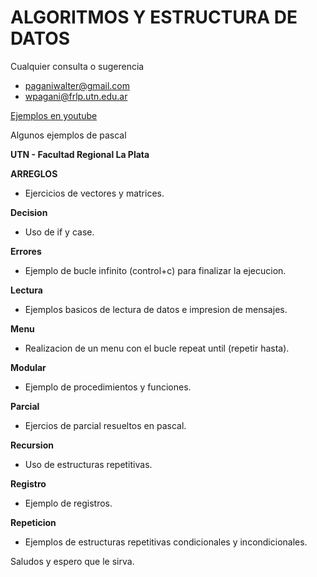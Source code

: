 ALGORITMOS Y ESTRUCTURA DE DATOS
======

Cualquier consulta o sugerencia
*	paganiwalter@gmail.com
*	wpagani@frlp.utn.edu.ar

[Ejemplos en youtube](https://www.youtube.com/watch?v=-z_Pd9dWLgI&list=PLeqRLxsAm16QlzFnsBpfBPTuFt9i-lY-c)

Algunos ejemplos de pascal

**UTN - Facultad Regional La Plata**

**ARREGLOS**
*	Ejercicios de vectores y matrices.

**Decision**
*	Uso de if y case.

**Errores**
*	Ejemplo de bucle infinito (control+c) para finalizar la ejecucion.

**Lectura**
*	Ejemplos basicos de lectura de datos e impresion de mensajes.

**Menu**
*	Realizacion de un menu con el bucle repeat until (repetir hasta).

**Modular**
*	Ejemplo de procedimientos y funciones.

**Parcial**
*	Ejercios de parcial resueltos en pascal.

**Recursion**
*	Uso de estructuras repetitivas.

**Registro**
*	Ejemplo de registros.

**Repeticion**
*	Ejemplos de estructuras repetitivas condicionales y incondicionales.

Saludos y espero que le sirva.
